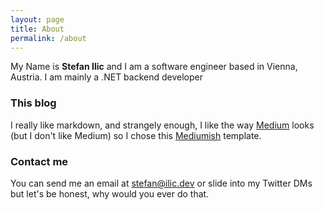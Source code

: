 ```yaml
---
layout: page
title: About
permalink: /about
---
```


My Name is **Stefan Ilic** and I am a software engineer based in Vienna, Austria. I am mainly a .NET backend developer 

### This blog

I really like markdown, and strangely enough, I like the way [Medium](https://medium.com/) looks (but I don't like Medium) so I chose this [Mediumish](https://github.com/wowthemesnet/mediumish-theme-jekyll) template.

### Contact me

You can send me an email at [stefan@ilic.dev](mailto:stefan@ilic.dev) or slide into my Twitter DMs but let's be honest, why would you ever do that.